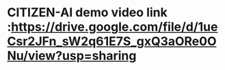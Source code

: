# CITIZEN-AI demo video link :https://drive.google.com/file/d/1ueCsr2JFn_sW2q61E7S_gxQ3aORe0ONu/view?usp=sharing
